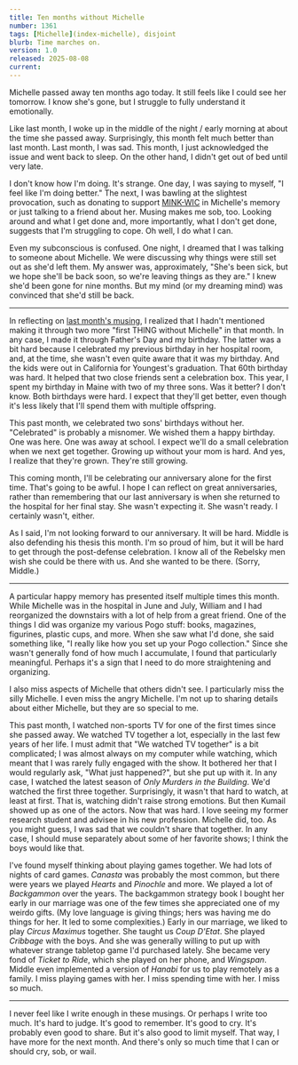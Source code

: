 ```yaml
---
title: Ten months without Michelle
number: 1361
tags: [Michelle](index-michelle), disjoint
blurb: Time marches on.
version: 1.0
released: 2025-08-08
current:
---
```

Michelle passed away ten months ago today. It still feels like I could see her tomorrow. I know she's gone, but I struggle to fully understand it emotionally.

Like last month, I woke up in the middle of the night / early morning at about the time she passed away. Surprisingly, this month felt much better than last month. Last month, I was sad. This month, I just acknowledged the issue and went back to sleep. On the other hand, I didn't get out of bed until very late.

I don't know how I'm doing. It's strange. One day, I was saying to myself, "I feel like I'm doing better." The next, I was bawling at the slightest provocation, such as donating to support [MINK-WIC](https://minkwic.org) in Michelle's memory or just talking to a friend about her. Musing makes me sob, too. Looking around and what I get done and, more importantly, what I don't get done, suggests that I'm struggling to cope. Oh well, I do what I can.

Even my subconscious is confused. One night, I dreamed that I was talking to someone about Michelle. We were discussing why things were still set out as she'd left them. My answer was, approximately, "She's been sick, but we hope she'll be back soon, so we're leaving things as they are." I knew she'd been gone for nine months. But my mind (or my dreaming mind) was convinced that she'd still be back.

---

In reflecting on [last month's musing](nine-months-michelle), I realized that I hadn't mentioned making it through two more "first THING without Michelle" in that month. In any case, I made it through Father's Day and my birthday. The latter was a bit hard because I celebrated my previous birthday in her hospital room, and, at the time, she wasn't even quite aware that it was my birthday. And the kids were out in California for Youngest's graduation. That 60th birthday was hard. It helped that two close friends sent a celebration box. This year, I spent my birthday in Maine with two of my three sons. Was it better? I don't know. Both birthdays were hard. I expect that they'll get better, even though it's less likely that I'll spend them with multiple offspring.

This past month, we celebrated two sons' birthdays without her. "Celebrated" is probably a misnomer. We wished them a happy birthday. One was here. One was away at school. I expect we'll do a small celebration when we next get together. Growing up without your mom is hard. And yes, I realize that they're grown. They're still growing.

This coming month, I'll be celebrating our anniversary alone for the first time. That's going to be awful. I hope I can reflect on great anniversaries, rather than remembering that our last anniversary is when she returned to the hospital for her final stay. She wasn't expecting it. She wasn't ready. I certainly wasn't, either.

As I said, I'm not looking forward to our anniversary. It will be hard. Middle is also defending his thesis this month. I'm so proud of him, but it will be hard to get through the post-defense celebration. I know all of the Rebelsky men wish she could be there with us. And she wanted to be there. (Sorry, Middle.)

---

A particular happy memory has presented itself multiple times this month. While Michelle was in the hospital in June and July, William and I had reorganized the downstairs with a lot of help from a great friend. One of the things I did was organize my various Pogo stuff: books, magazines, figurines, plastic cups, and more. When she saw what I'd done, she said something like, "I really like how you set up your Pogo collection." Since she wasn't generally fond of how much I accumulate, I found that particularly meaningful. Perhaps it's a sign that I need to do more straightening and organizing.

I also miss aspects of Michelle that others didn't see. I particularly miss the silly Michelle. I even miss the angry Michelle. I'm not up to sharing details about either Michelle, but they are so special to me.

This past month, I watched non-sports TV for one of the first times since she passed away. We watched TV together a lot, especially in the last few years of her life. I must admit that "We watched TV together" is a bit complicated; I was almost always on my computer while watching, which meant that I was rarely fully engaged with the show. It bothered her that I would regularly ask, "What just happened?", but she put up with it. In any case, I watched the latest season of _Only Murders in the Building_. We'd watched the first three together. Surprisingly, it wasn't that hard to watch, at least at first. That is, watching didn't raise strong emotions. But then Kumail showed up as one of the actors. Now that was hard. I love seeing my former research student and advisee in his new profession. Michelle did, too. As you might guess, I was sad that we couldn't share that together. In any case, I should muse separately about some of her favorite shows; I think the boys would like that.

I've found myself thinking about playing games together. We had lots of nights of card games. _Canasta_ was probably the most common, but there were years we played _Hearts_ and _Pinochle_ and more. We played a lot of _Backgammon_ over the years. The backgammon strategy book I bought her early in our marriage was one of the few times she appreciated one of my weirdo gifts. (My love language is giving things; hers was having me do things for her. It led to some complexities.) Early in our marriage, we liked to play _Circus Maximus_ together. She taught us _Coup D'Etat_. She played _Cribbage_ with the boys. And she was generally willing to put up with whatever strange tabletop game I'd purchased lately. She became very fond of _Ticket to Ride_, which she played on her phone, and _Wingspan_. Middle even implemented a version of _Hanabi_ for us to play remotely as a family. I miss playing games with her. I miss spending time with her. I miss so much.

---

I never feel like I write enough in these musings. Or perhaps I write too much. It's hard to judge. It's good to remember. It's good to cry. It's probably even good to share. But it's also good to limit myself. That way, I have more for the next month. And there's only so much time that I can or should cry, sob, or wail.

